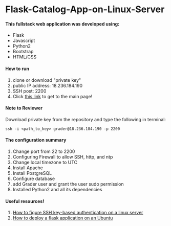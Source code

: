 # Flask-Catalog-App-on-Linux-Server

#### This fullstack web application was developed using:
* Flask
* Javascript
* Python2
* Bootstrap
* HTML/CSS


#### How to run
1. clone or download "private key"
2. public IP address: 18.236.184.190
3. SSH post: 2200
4. Click [this link](http://18.236.184.190/) to get to the main page!

#### Note to Reviewer
Download private key from the repository and type the following in terminal:
```
ssh -i <path_to_key> grader@18.236.184.190 -p 2200
```

#### The configuration summary
1. Change port from 22 to 2200
2. Configuring Firewall to allow SSH, http, and ntp
3. Change local timezone to UTC
4. Install Apache
5. Install PostgreSQL
6. Configure database
7. add Grader user and grant the user sudo permission
8. Installed Python2 and all its dependencies

#### Useful resources!
1. [How to figure SSH key-based authentication on a linux server](https://www.digitalocean.com/community/tutorials/how-to-configure-ssh-key-based-authentication-on-a-linux-server)
2. [How to deploy a flask application on an Ubuntu](https://www.digitalocean.com/community/tutorials/how-to-deploy-a-flask-application-on-an-ubuntu-vps)
